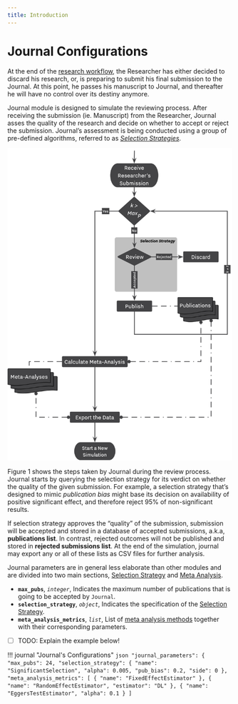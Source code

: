 ```yaml
---
title: Introduction
---
```


# Journal Configurations

At the end of the [research workflow](/research-workflow.md), the Researcher has either decided to discard his research, or, is preparing to submit his final submission to the Journal. At this point, he passes his manuscript to Journal, and thereafter he will have no control over its destiny anymore. 

Journal module is designed to simulate the reviewing process. After receiving the submission (ie. Manuscript) from the Researcher, Journal asses the quality of the research and decide on whether to accept or reject the submission. Journal’s assessment is being conducted using a group of pre-defined algorithms, referred to as *[Selection Strategies](/selection-strategies.md)*. 

![<b>Figure 1.</b> Journal’s Reviewing Workflow](/figures/journal-workflow.png)

Figure 1 shows the steps taken by Journal during the review process. Journal starts by querying the selection strategy for its verdict on whether the quality of the given submission. For example, a selection strategy that’s designed to mimic *publication bias* might base its decision on availability of positive significant effect, and therefore reject 95% of non-significant results. 

If selection strategy approves the “quality” of the submission, submission will be accepted and stored in a database of accepted submissions, a.k.a, **publications list**. In contrast, rejected outcomes will not be published and stored in **rejected submissions list**. At the end of the simulation, journal may export any or all of these lists as CSV files for further analysis.

Journal parameters are in general less elaborate than other modules and are divided into two main sections, [Selection Strategy](/selection-strategies.md) and [Meta Analysis](/meta_analyses.md).

- **`max_pubs`**, *`integer`*, Indicates the maximum number of publications that is going to be accepted by `Journal`.
- **`selection_strategy`**, *`object`*, Indicates the specification of the [Selection Strategy](/selection-strategies.md).
- **`meta_analysis_metrics`**, *`list`*, List of [meta analysis methods](/meta-analysse.md) together with their corresponding parameters.

- [ ] TODO: Explain the example below!

!!! journal "Journal's Configurations"
	```json
	    "journal_parameters": {
        "max_pubs": 24,
        "selection_strategy": {
            "name": "SignificantSelection",
            "alpha": 0.005,
            "pub_bias": 0.2,
            "side": 0
        },
        "meta_analysis_metrics": [
	        {
	            "name": "FixedEffectEstimator"
	        },
	        {
	            "name": "RandomEffectEstimator",
	            "estimator": "DL"
	        },
	        {
	            "name": "EggersTestEstimator",
	            "alpha": 0.1
	        }
	    ]
	```